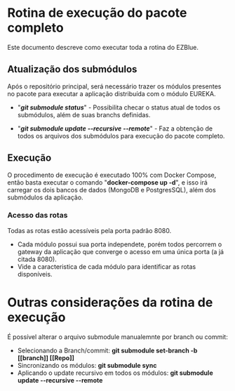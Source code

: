# Rotina de execução do pacote completo

Este documento descreve como executar toda a rotina do EZBlue.

## Atualização dos submódulos

Após o repositório principal, será necessário trazer os módulos presentes no pacote para executar a aplicação distribuída com o módulo EUREKA.

 - "***git submodule status***" - Possibilita checar o status atual de todos os submódulos, além de suas branchs definidas.

 - "***git submodule update --recursive --remote***" - Faz a obtenção de todos os arquivos dos submódulos para execução do pacote completo.

## Execução

O procedimento de execução é executado 100% com Docker Compose, então basta executar o comando
"**docker-compose up -d**", e isso irá carregar os dois bancos de dados (MongoDB e PostgresSQL), além dos submódulos da aplicação.

### Acesso das rotas

Todas as rotas estão acessíveis pela porta padrão 8080.

 - Cada módulo possui sua porta independete, porém todos percorrem o gateway da aplicação que converge o acesso em uma única porta (a já citada 8080).
 - Vide a caracteristica de cada módulo para identificar as rotas disponíveis.

# Outras considerações da rotina de execução

É possível alterar o arquivo submodule manualemnte por branch ou commit:

* Selecionando a Branch/commit: **git submodule set-branch -b [[branch]] [[Repo]]**
* Sincronizando os módulos: **git submodule sync**
* Aplicando o update recursivo em todos os módulos: **git submodule update --recursive --remote**
